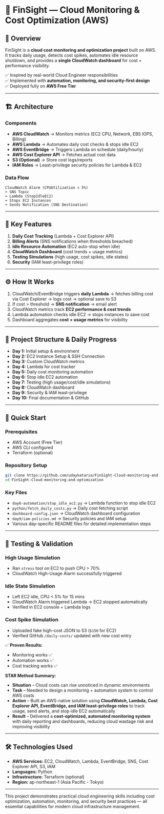 # 💸 FinSight — Cloud Monitoring & Cost Optimization (AWS)

## 📌 Overview
FinSight is a **cloud cost monitoring and optimization project** built on AWS. It tracks daily usage, detects cost spikes, automates idle resource shutdown, and provides a **single CloudWatch dashboard** for cost + performance visibility.

✅ Inspired by real-world Cloud Engineer responsibilities  
✅ Implemented with **automation, monitoring, and security-first design**  
✅ Deployed fully on **AWS Free Tier**

---

## 🏗️ Architecture

### Components
- **AWS CloudWatch** → Monitors metrics (EC2 CPU, Network, EBS IOPS, Billing)
- **AWS Lambda** → Automates daily cost checks & stops idle EC2
- **AWS EventBridge** → Triggers Lambda on schedule (daily/hourly)
- **AWS Cost Explorer API** → Fetches actual cost data
- **S3 (Optional)** → Store cost logs/reports
- **IAM Roles** → Least-privilege security policies for Lambda & EC2

### Data Flow
```
CloudWatch Alarm (CPUUtilization < 5%)  
➡ SNS Topic  
➡ Lambda (StopIdleEC2)  
➡ Stops EC2 Instances  
➡ Sends Notification (SNS Destination)
```

---

## 🔑 Key Features
1. **Daily Cost Tracking** (Lambda + Cost Explorer API)
2. **Billing Alerts** (SNS notifications when thresholds breached)
3. **Idle Resource Automation** (EC2 auto-stop when idle)
4. **CloudWatch Dashboard** (cost trends + usage metrics)
5. **Testing Simulations** (high usage, cost spikes, idle states)
6. **Security** (IAM least-privilege roles)

---

## ⚙️ How It Works
1. CloudWatch/EventBridge triggers **daily Lambda** → fetches billing cost via Cost Explorer → logs cost → optional save to S3
2. If cost > threshold → **SNS notification** → email alert
3. CloudWatch metrics track **EC2 performance & cost trends**
4. Lambda automation checks idle EC2 → stops instances to save cost
5. Dashboard aggregates **cost + usage metrics** for visibility

---

## 📂 Project Structure & Daily Progress
- **Day 1:** Initial setup & environment
- **Day 2:** EC2 Instance Setup & SSH Connection
- **Day 3:** Custom CloudWatch metrics
- **Day 4:** Lambda for cost tracker
- **Day 5:** Daily cost monitoring automation
- **Day 6:** Stop idle EC2 automation
- **Day 7:** Testing (high usage/cost/idle simulations)
- **Day 8:** CloudWatch dashboard
- **Day 9:** Security & IAM least-privilege
- **Day 10:** Final documentation & GitHub

---

## 🚀 Quick Start

### Prerequisites
- AWS Account (Free Tier)
- AWS CLI configured
- Terraform (optional)

### Repository Setup
```bash
git clone https://github.com/udaykataria/FinSight-Cloud-monitoring-and-optimization.git
cd FinSight-Cloud-monitoring-and-optimization
```

### Key Files
- `day6-automation/stop_idle_ec2.py` → Lambda function to stop idle EC2
- `python/fetch_daily_costs.py` → Daily cost fetching script
- `dashboard-config.json` → CloudWatch dashboard configuration
- `day9/iam-policies.md` → Security policies and IAM setup
- Various day-specific README files for detailed implementation steps

---

## 🧪 Testing & Validation

### High Usage Simulation
- Ran `stress` tool on EC2 to push CPU > 70%
- CloudWatch High-Usage Alarm successfully triggered

### Idle State Simulation  
- Left EC2 idle, CPU < 5% for 15 mins
- CloudWatch Alarm triggered Lambda → EC2 stopped automatically
- Verified in EC2 console + Lambda logs

### Cost Spike Simulation
- Uploaded fake high-cost JSON to S3 (`$150` for EC2)
- Verified GitHub `/daily-costs/` updated with new cost entry

✅ **Proven Results:**
- Monitoring works ✅
- Automation works ✅  
- Cost tracking works ✅


**STAR Method Summary:**
- **Situation** – Cloud costs can rise unnoticed in dynamic environments
- **Task** – Needed to design a monitoring + automation system to control AWS costs
- **Action** – Built an AWS-native solution using **CloudWatch, Lambda, Cost Explorer API, EventBridge, and IAM least-privilege roles** to track usage, send alerts, and stop idle EC2 automatically
- **Result** – Delivered a **cost-optimized, automated monitoring system** with daily reporting and dashboards, reducing cloud wastage risk and improving visibility

---

## 🛠️ Technologies Used
- **AWS Services:** EC2, CloudWatch, Lambda, EventBridge, SNS, Cost Explorer API, S3, IAM
- **Languages:** Python
- **Infrastructure:** Terraform (optional)
- **Region:** ap-northeast-1 (Asia Pacific - Tokyo)

---

This project demonstrates practical cloud engineering skills including cost optimization, automation, monitoring, and security best practices — all essential capabilities for modern cloud infrastructure management.
